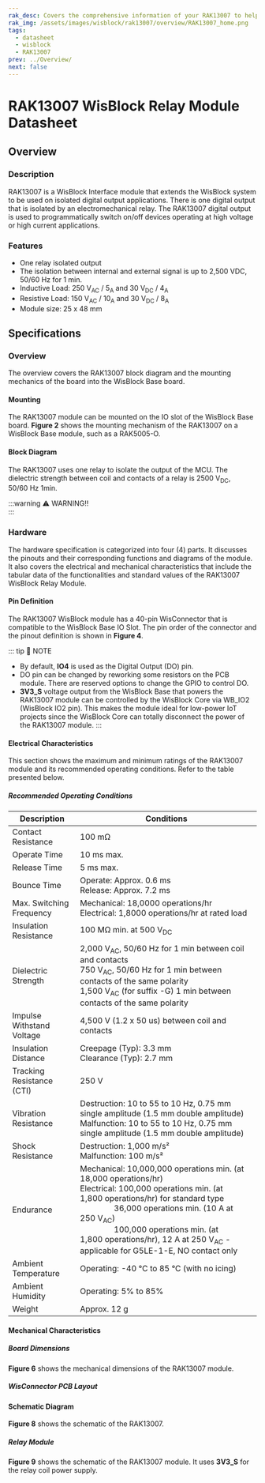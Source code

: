 ```yaml
---
rak_desc: Covers the comprehensive information of your RAK13007 to help you in use it. This information includes technical specifications, characteristics, and requirements, and it also discusses the device components.
rak_img: /assets/images/wisblock/rak13007/overview/RAK13007_home.png
tags:
  - datasheet
  - wisblock
  - RAK13007
prev: ../Overview/
next: false
---
```


# RAK13007 WisBlock Relay Module Datasheet

## Overview

<rk-img
  src="/assets/images/wisblock/rak13007/datasheet/RAK13007.png"
  width="60%"
  caption="RAK13007 WisBlock Relay Module"
/>

### Description

RAK13007 is a WisBlock Interface module that extends the WisBlock system to be used on isolated digital output applications. There is one digital output that is isolated by an electromechanical relay. The RAK13007 digital output is used to programmatically switch on/off devices operating at high voltage or high current applications.

### Features

- One relay isolated output
- The isolation between internal and external signal is up to 2,500&nbsp;VDC, 50/60&nbsp;Hz for 1 min.
- Inductive Load: 250&nbsp;V<sub>AC</sub> / 5<sub>A</sub> and 30&nbsp;V<sub>DC</sub> / 4<sub>A</sub>
- Resistive Load: 150&nbsp;V<sub>AC</sub> / 10<sub>A</sub> and 30&nbsp;V<sub>DC</sub> / 8<sub>A</sub>
- Module size: 25 x 48&nbsp;mm

## Specifications

### Overview

The overview covers the RAK13007 block diagram and the mounting mechanics of the board into the WisBlock Base board.

#### Mounting

The RAK13007 module can be mounted on the IO slot of the WisBlock Base board. **Figure 2** shows the mounting mechanism of the RAK13007 on a WisBlock Base module, such as a RAK5005-O.

<rk-img
  src="/assets/images/wisblock/rak13007/datasheet/mounting-mechanism.png"
  width="60%"
  caption="RAK13007 mounting mechanism on a WisBlock Base module"
/>

#### Block Diagram

<rk-img
  src="/assets/images/wisblock/rak13007/datasheet/block-diagram.png"
  width="80%"
  caption="RAK13007 Block Diagram"
/>

The RAK13007 uses one relay to isolate the output of the MCU. The dielectric strength between coil and contacts of a relay is 2500&nbsp;V<sub>DC</sub>, 50/60&nbsp;Hz 1min.

:::warning ⚠️ WARNING!!    
<rk-img
  src="/assets/images/wisblock/rak13007/datasheet/warning.png"
  width="90%"
  caption="Safety Precaution"
/>
:::

### Hardware

The hardware specification is categorized into four (4) parts. It discusses the pinouts and their corresponding functions and diagrams of the module. It also covers the electrical and mechanical characteristics that include the tabular data of the functionalities and standard values of the RAK13007 WisBlock Relay Module.


#### Pin Definition

The RAK13007 WisBlock module has a 40-pin WisConnector that is compatible to the WisBlock Base IO Slot. The pin order of the connector and the pinout definition is shown in **Figure 4**.

<rk-img
  src="/assets/images/wisblock/rak13007/datasheet/rak13007_pinout.svg"
  width="70%"
  caption="RAK13007 Pinout Diagram"
/>

::: tip 📝 NOTE
- By default, **IO4** is used as the Digital Output (DO) pin.
- DO pin can be changed by reworking some resistors on the PCB module. There are reserved options to change the GPIO to control DO.
- **3V3_S** voltage output from the WisBlock Base that powers the RAK13007 module can be controlled by the WisBlock Core via WB_IO2 (WisBlock IO2 pin). This makes the module ideal for low-power IoT projects since the WisBlock Core can totally disconnect the power of the RAK13007 module.
:::  

#### Electrical Characteristics

This section shows the maximum and minimum ratings of the RAK13007 module and its recommended operating conditions. Refer to the table presented below.

##### Recommended Operating Conditions

| Description               | Conditions                                                                                                                                                                                                                                                                                                                                                                    |
| ------------------------- | ----------------------------------------------------------------------------------------------------------------------------------------------------------------------------------------------------------------------------------------------------------------------------------------------------------------------------------------------------------------------------- |
| Contact Resistance        | 100&nbsp;mΩ                                                                                                                                                                                                                                                                                                                                                                   |
| Operate Time              | 10&nbsp;ms max.                                                                                                                                                                                                                                                                                                                                                               |
| Release Time              | 5&nbsp;ms max.                                                                                                                                                                                                                                                                                                                                                                |
| Bounce Time               | Operate: Approx. 0.6&nbsp;ms <br> Release: Approx. 7.2&nbsp;ms                                                                                                                                                                                                                                                                                                                |
| Max. Switching Frequency  | Mechanical: 18,0000&nbsp;operations/hr <br> Electrical: 1,8000&nbsp;operations/hr at rated load                                                                                                                                                                                                                                                                               |
| Insulation Resistance     | 100&nbsp;MΩ min. at 500&nbsp;V<sub>DC</sub>                                                                                                                                                                                                                                                                                                                                   |
| Dielectric Strength       | 2,000&nbsp;V<sub>AC</sub>, 50/60&nbsp;Hz for 1&nbsp;min between coil and contacts <br> 750&nbsp;V<sub>AC</sub>, 50/60&nbsp;Hz for 1&nbsp;min between contacts of the same polarity <br> 1,500&nbsp;V<sub>AC</sub> (for suffix -G) 1&nbsp;min between contacts of the same polarity                                                                                                        |
| Impulse Withstand Voltage | 4,500&nbsp;V (1.2 x 50&nbsp;us) between coil and contacts                                                                                                                                                                                                                                                                                                                     |
| Insulation Distance       | Creepage (Typ): 3.3&nbsp;mm <br> Clearance (Typ): 2.7&nbsp;mm                                                                                                                                                                                                                                                                                                                 |
| Tracking Resistance (CTI) | 250&nbsp;V                                                                                                                                                                                                                                                                                                                                                                    |
| Vibration Resistance      | Destruction: 10 to 55 to 10&nbsp;Hz, 0.75&nbsp;mm single amplitude (1.5&nbsp;mm double amplitude) <br> Malfunction: 10 to 55 to 10&nbsp;Hz, 0.75&nbsp;mm single amplitude (1.5&nbsp;mm double amplitude)                                                                                                                                                                      |
| Shock Resistance          | Destruction: 1,000&nbsp;m/s² <br> Malfunction: 100&nbsp;m/s²                                                                                                                                                                                                                                                                                                                |
| Endurance                 | Mechanical: 10,000,000 operations min. (at 18,000&nbsp;operations/hr) <br> Electrical: 100,000 operations min. (at 1,800&nbsp;operations/hr) for standard type <br> &nbsp; &nbsp;  &nbsp; &nbsp; &nbsp; &nbsp;  &nbsp; &nbsp; 36,000 operations min. (10&nbsp;A at 250&nbsp;V<sub>AC</sub>) <br> &nbsp; &nbsp;  &nbsp; &nbsp; &nbsp; &nbsp;  &nbsp; &nbsp; 100,000 operations min. (at 1,800&nbsp;operations/hr), 12&nbsp;A at 250&nbsp;V<sub>AC</sub> - applicable for G5LE-1-E, NO contact only |
| Ambient Temperature       | Operating: -40&nbsp;°C to 85&nbsp;°C (with no icing)                                                                                                                                                                                                                                                                                                                          |
| Ambient Humidity          | Operating: 5% to 85%                                                                                                                                                                                                                                                                                                                                                          |
| Weight                    | Approx. 12&nbsp;g                                                                                                                                                                                                                                                                                                                                                             |


#### Mechanical Characteristics

##### Board Dimensions

**Figure 6** shows the mechanical dimensions of the RAK13007 module.

<rk-img
  src="/assets/images/wisblock/rak13007/datasheet/mechanical-dimensions.png"
  width="75%"
  caption="RAK13007 Mechanical Dimensions"
/>

##### WisConnector PCB Layout

<rk-img
  src="/assets/images/wisblock/rak13007/datasheet/wisconnector-pcb.png"
  width="100%"
  caption="WisConnector PCB Footprint and Recommendations"
/>

#### Schematic Diagram

**Figure 8** shows the schematic of the RAK13007.

<rk-img
  src="/assets/images/wisblock/rak13007/datasheet/rak13007-schematics.png"
  width="100%"
  caption="RAK13007 WisBlock Module Schematics"
/>

##### Relay Module

**Figure 9** shows the schematic of the RAK13007 module. It uses **3V3_S** for the relay coil power supply.

<rk-img
  src="/assets/images/wisblock/rak13007/datasheet/relay-schematic.png"
  width="60%"
  caption="RAK13007 WisBlock Relay Schematic"
/>